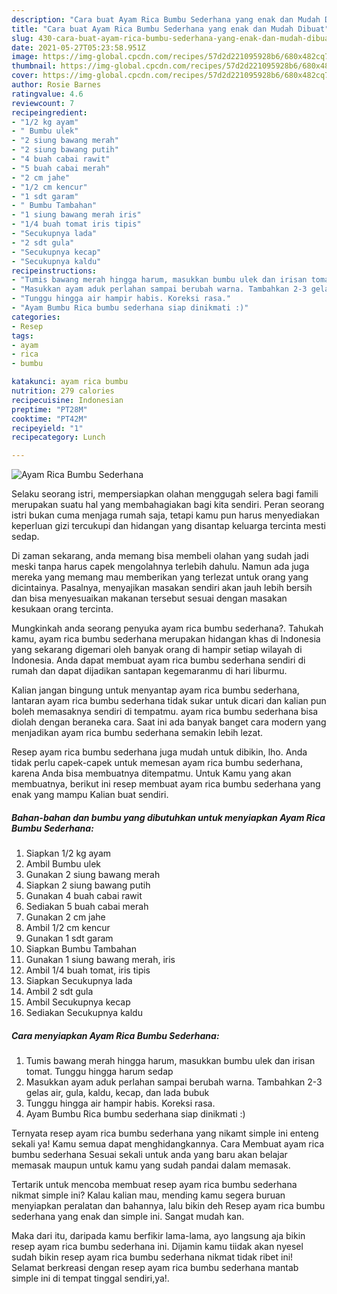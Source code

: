 ```yaml
---
description: "Cara buat Ayam Rica Bumbu Sederhana yang enak dan Mudah Dibuat"
title: "Cara buat Ayam Rica Bumbu Sederhana yang enak dan Mudah Dibuat"
slug: 430-cara-buat-ayam-rica-bumbu-sederhana-yang-enak-dan-mudah-dibuat
date: 2021-05-27T05:23:58.951Z
image: https://img-global.cpcdn.com/recipes/57d2d221095928b6/680x482cq70/ayam-rica-bumbu-sederhana-foto-resep-utama.jpg
thumbnail: https://img-global.cpcdn.com/recipes/57d2d221095928b6/680x482cq70/ayam-rica-bumbu-sederhana-foto-resep-utama.jpg
cover: https://img-global.cpcdn.com/recipes/57d2d221095928b6/680x482cq70/ayam-rica-bumbu-sederhana-foto-resep-utama.jpg
author: Rosie Barnes
ratingvalue: 4.6
reviewcount: 7
recipeingredient:
- "1/2 kg ayam"
- " Bumbu ulek"
- "2 siung bawang merah"
- "2 siung bawang putih"
- "4 buah cabai rawit"
- "5 buah cabai merah"
- "2 cm jahe"
- "1/2 cm kencur"
- "1 sdt garam"
- " Bumbu Tambahan"
- "1 siung bawang merah iris"
- "1/4 buah tomat iris tipis"
- "Secukupnya lada"
- "2 sdt gula"
- "Secukupnya kecap"
- "Secukupnya kaldu"
recipeinstructions:
- "Tumis bawang merah hingga harum, masukkan bumbu ulek dan irisan tomat. Tunggu hingga harum sedap"
- "Masukkan ayam aduk perlahan sampai berubah warna. Tambahkan 2-3 gelas air, gula, kaldu, kecap, dan lada bubuk"
- "Tunggu hingga air hampir habis. Koreksi rasa."
- "Ayam Bumbu Rica bumbu sederhana siap dinikmati :)"
categories:
- Resep
tags:
- ayam
- rica
- bumbu

katakunci: ayam rica bumbu 
nutrition: 279 calories
recipecuisine: Indonesian
preptime: "PT28M"
cooktime: "PT42M"
recipeyield: "1"
recipecategory: Lunch

---
```



![Ayam Rica Bumbu Sederhana](https://img-global.cpcdn.com/recipes/57d2d221095928b6/680x482cq70/ayam-rica-bumbu-sederhana-foto-resep-utama.jpg)

Selaku seorang istri, mempersiapkan olahan menggugah selera bagi famili merupakan suatu hal yang membahagiakan bagi kita sendiri. Peran seorang istri bukan cuma menjaga rumah saja, tetapi kamu pun harus menyediakan keperluan gizi tercukupi dan hidangan yang disantap keluarga tercinta mesti sedap.

Di zaman  sekarang, anda memang bisa membeli olahan yang sudah jadi meski tanpa harus capek mengolahnya terlebih dahulu. Namun ada juga mereka yang memang mau memberikan yang terlezat untuk orang yang dicintainya. Pasalnya, menyajikan masakan sendiri akan jauh lebih bersih dan bisa menyesuaikan makanan tersebut sesuai dengan masakan kesukaan orang tercinta. 



Mungkinkah anda seorang penyuka ayam rica bumbu sederhana?. Tahukah kamu, ayam rica bumbu sederhana merupakan hidangan khas di Indonesia yang sekarang digemari oleh banyak orang di hampir setiap wilayah di Indonesia. Anda dapat membuat ayam rica bumbu sederhana sendiri di rumah dan dapat dijadikan santapan kegemaranmu di hari liburmu.

Kalian jangan bingung untuk menyantap ayam rica bumbu sederhana, lantaran ayam rica bumbu sederhana tidak sukar untuk dicari dan kalian pun boleh memasaknya sendiri di tempatmu. ayam rica bumbu sederhana bisa diolah dengan beraneka cara. Saat ini ada banyak banget cara modern yang menjadikan ayam rica bumbu sederhana semakin lebih lezat.

Resep ayam rica bumbu sederhana juga mudah untuk dibikin, lho. Anda tidak perlu capek-capek untuk memesan ayam rica bumbu sederhana, karena Anda bisa membuatnya ditempatmu. Untuk Kamu yang akan membuatnya, berikut ini resep membuat ayam rica bumbu sederhana yang enak yang mampu Kalian buat sendiri.

<!--inarticleads1-->

##### Bahan-bahan dan bumbu yang dibutuhkan untuk menyiapkan Ayam Rica Bumbu Sederhana:

1. Siapkan 1/2 kg ayam
1. Ambil  Bumbu ulek
1. Gunakan 2 siung bawang merah
1. Siapkan 2 siung bawang putih
1. Gunakan 4 buah cabai rawit
1. Sediakan 5 buah cabai merah
1. Gunakan 2 cm jahe
1. Ambil 1/2 cm kencur
1. Gunakan 1 sdt garam
1. Siapkan  Bumbu Tambahan
1. Gunakan 1 siung bawang merah, iris
1. Ambil 1/4 buah tomat, iris tipis
1. Siapkan Secukupnya lada
1. Ambil 2 sdt gula
1. Ambil Secukupnya kecap
1. Sediakan Secukupnya kaldu




<!--inarticleads2-->

##### Cara menyiapkan Ayam Rica Bumbu Sederhana:

1. Tumis bawang merah hingga harum, masukkan bumbu ulek dan irisan tomat. Tunggu hingga harum sedap
1. Masukkan ayam aduk perlahan sampai berubah warna. Tambahkan 2-3 gelas air, gula, kaldu, kecap, dan lada bubuk
1. Tunggu hingga air hampir habis. Koreksi rasa.
1. Ayam Bumbu Rica bumbu sederhana siap dinikmati :)




Ternyata resep ayam rica bumbu sederhana yang nikamt simple ini enteng sekali ya! Kamu semua dapat menghidangkannya. Cara Membuat ayam rica bumbu sederhana Sesuai sekali untuk anda yang baru akan belajar memasak maupun untuk kamu yang sudah pandai dalam memasak.

Tertarik untuk mencoba membuat resep ayam rica bumbu sederhana nikmat simple ini? Kalau kalian mau, mending kamu segera buruan menyiapkan peralatan dan bahannya, lalu bikin deh Resep ayam rica bumbu sederhana yang enak dan simple ini. Sangat mudah kan. 

Maka dari itu, daripada kamu berfikir lama-lama, ayo langsung aja bikin resep ayam rica bumbu sederhana ini. Dijamin kamu tiidak akan nyesel sudah bikin resep ayam rica bumbu sederhana nikmat tidak ribet ini! Selamat berkreasi dengan resep ayam rica bumbu sederhana mantab simple ini di tempat tinggal sendiri,ya!.

